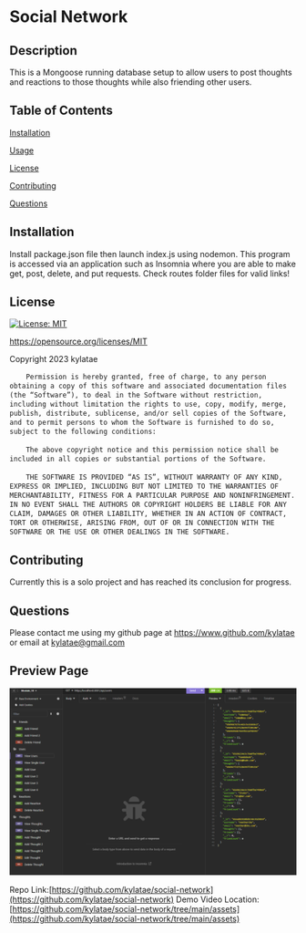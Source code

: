# Social Network
  ## Description
  This is a Mongoose running database setup to allow users to post thoughts and reactions to those thoughts while also friending other users.
  
  ## Table of Contents

  [Installation](#installation)
  
  [Usage](#usage)
  
  [License](#license)
  
  [Contributing](#contributing)
  
  [Questions](#questions)

  ## Installation
  Install package.json file then launch index.js using nodemon. This program is accessed via an application such as Insomnia where you are able to make get, post, delete, and put requests. Check routes folder files for valid links!

  ## License
  [![License: MIT](https://img.shields.io/badge/License-MIT-yellow.svg)](https://opensource.org/licenses/MIT)

  https://opensource.org/licenses/MIT

  Copyright 2023 kylatae

     
        Permission is hereby granted, free of charge, to any person obtaining a copy of this software and associated documentation files (the “Software”), to deal in the Software without restriction, including without limitation the rights to use, copy, modify, merge, publish, distribute, sublicense, and/or sell copies of the Software, and to permit persons to whom the Software is furnished to do so, subject to the following conditions:
        
        The above copyright notice and this permission notice shall be included in all copies or substantial portions of the Software.

        THE SOFTWARE IS PROVIDED “AS IS”, WITHOUT WARRANTY OF ANY KIND, EXPRESS OR IMPLIED, INCLUDING BUT NOT LIMITED TO THE WARRANTIES OF MERCHANTABILITY, FITNESS FOR A PARTICULAR PURPOSE AND NONINFRINGEMENT. IN NO EVENT SHALL THE AUTHORS OR COPYRIGHT HOLDERS BE LIABLE FOR ANY CLAIM, DAMAGES OR OTHER LIABILITY, WHETHER IN AN ACTION OF CONTRACT, TORT OR OTHERWISE, ARISING FROM, OUT OF OR IN CONNECTION WITH THE SOFTWARE OR THE USE OR OTHER DEALINGS IN THE SOFTWARE.

  ## Contributing
  Currently this is a solo project and has reached its conclusion for progress.

  ## Questions
  Please contact me using my github page at https://www.github.com/kylatae or email at kylatae@gmail.com

  ## Preview Page
![site review](./assets/readme.png)

Repo Link:[https://github.com/kylatae/social-network](https://github.com/kylatae/social-network)
Demo Video Location: [https://github.com/kylatae/social-network/tree/main/assets](https://github.com/kylatae/social-network/tree/main/assets)
